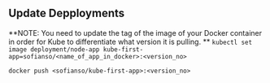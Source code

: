 ## Update Depployments
**NOTE: You need to update the tag of the image of your Docker container in order for Kube to differentiate what version it is pulling.
**
`kubectl set image deployment/node-app kube-first-app=sofianso/<name_of_app_in_docker>:<version_no>`

`docker push <sofianso/kube-first-app>:<version_no>`

